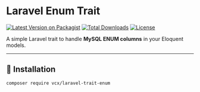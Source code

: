 # Laravel Enum Trait

[![Latest Version on Packagist](https://img.shields.io/packagist/v/vcx/laravel-trait-enum.svg?style=flat-square)](https://packagist.org/packages/vcx/laravel-trait-enum)
[![Total Downloads](https://img.shields.io/packagist/dt/vcx/laravel-trait-enum.svg?style=flat-square)](https://packagist.org/packages/vcx/laravel-trait-enum)
[![License](https://img.shields.io/badge/license-MIT-blue.svg)](LICENSE)

A simple Laravel trait to handle **MySQL ENUM columns** in your Eloquent models.

---

## 🚀 Installation

```bash
composer require vcx/laravel-trait-enum
